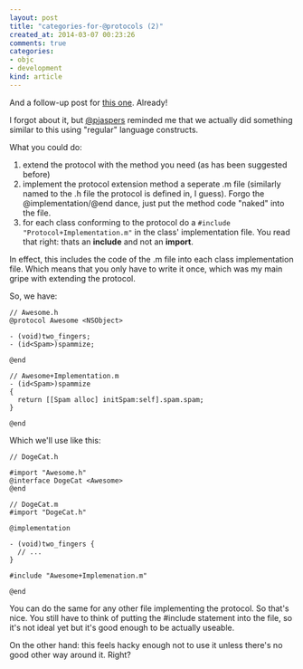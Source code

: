 ```yaml
---
layout: post
title: "categories-for-@protocols (2)"
created_at: 2014-03-07 00:23:26
comments: true
categories:
- objc
- development
kind: article
---
```


And a follow-up post for [this one](../../06/categories-for-at-protocols). Already!

I forgot about it, but [@pjaspers](http://twitter.com/pjaspers) reminded me that
we actually did something similar to this using "regular" language constructs.

What you could do:

1. extend the protocol with the method you need (as has been suggested before)
2. implement the protocol extension method a seperate .m file (similarly named to
  the .h file the protocol is defined in, I guess). Forgo the @implementation/@end
  dance, just put the method code "naked" into the file.
3. for each class conforming to the protocol do a `#include "Protocol+Implementation.m"` in
the class' implementation file. You read that right: thats an **include** and not an **import**.

<!-- more -->

In effect, this includes the code of the .m file into each class implementation file.
Which means that you only have to write it once, which was my main gripe with extending the protocol.

So, we have:

```objc
// Awesome.h
@protocol Awesome <NSObject>

- (void)two_fingers;
- (id<Spam>)spammize;

@end

// Awesome+Implementation.m
- (id<Spam>)spammize
{
  return [[Spam alloc] initSpam:self].spam.spam;
}

@end
```

Which we'll use like this:

```objc
// DogeCat.h

#import "Awesome.h"
@interface DogeCat <Awesome>
@end

// DogeCat.m
#import "DogeCat.h"

@implementation

- (void)two_fingers {
  // ...
}

#include "Awesome+Implemenation.m"

@end
```

You can do the same for any other file implementing the protocol. So that's nice.
You still have to think of putting the #include statement into the file, so it's
not ideal yet but it's good enough to be actually useable.

On the other hand: this feels hacky enough not to use it unless there's no good other
way around it. Right?
